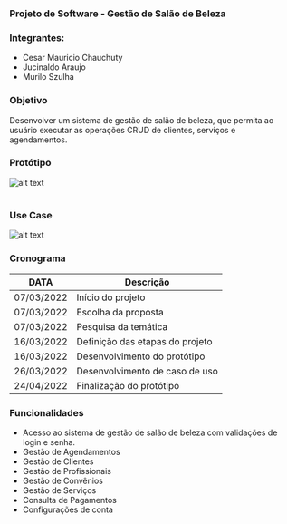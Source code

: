 ### Projeto de Software - Gestão de Salão de Beleza

### Integrantes:
  - Cesar Mauricio Chauchuty
  - Jucinaldo Araujo
  - Murilo  Szulha

### Objetivo
Desenvolver um sistema de gestão de salão de beleza, que  permita ao usuário executar as operações CRUD de clientes, serviços e agendamentos.

### Protótipo

![alt text](https://i.imgur.com/IPreDX3.png "Title")
#  
#  
### Use Case
![alt text](https://i.imgur.com/aF4gcdX.jpg "Title")

### Cronograma

| DATA       |             Descrição            |
|------------|----------------------------------|
| 07/03/2022 | Início do projeto                |
| 07/03/2022 | Escolha da proposta              |
| 07/03/2022 | Pesquisa da temática             |
| 16/03/2022 | Definição das etapas do projeto  |
| 16/03/2022 | Desenvolvimento do protótipo     |
| 26/03/2022 | Desenvolvimento de caso de uso   |
| 24/04/2022 | Finalização do protótipo         |

### Funcionalidades

- Acesso ao sistema de gestão de salão de beleza com validações de login e senha.
- Gestão de Agendamentos
- Gestão de Clientes
- Gestão de Profissionais
- Gestão de Convênios
- Gestão de Serviços
- Consulta de Pagamentos
- Configurações de conta